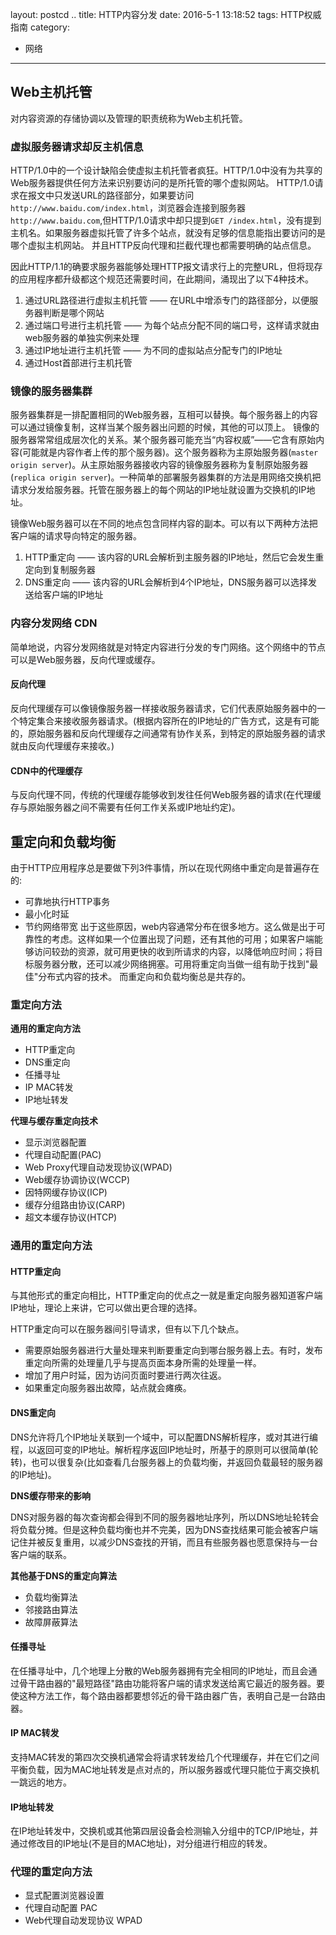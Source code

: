 layout: postcd ..
title: HTTP内容分发
date: 2016-5-1 13:18:52
tags: HTTP权威指南
category:
- 网络
---

## Web主机托管
对内容资源的存储协调以及管理的职责统称为Web主机托管。
<!-- more -->

### 虚拟服务器请求却反主机信息
HTTP/1.0中的一个设计缺陷会使虚拟主机托管者疯狂。HTTP/1.0中没有为共享的Web服务器提供任何方法来识别要访问的是所托管的哪个虚拟网站。
HTTP/1.0请求在报文中只发送URL的路径部分，如果要访问`http://www.baidu.com/index.html`，浏览器会连接到服务器`http://www.baidu.com`,但HTTP/1.0请求中却只提到`GET /index.html`，没有提到主机名。如果服务器虚拟托管了许多个站点，就没有足够的信息能指出要访问的是哪个虚拟主机网站。 并且HTTP反向代理和拦截代理也都需要明确的站点信息。

因此HTTP/1.1的确要求服务器能够处理HTTP报文请求行上的完整URL，但将现存的应用程序都升级都这个规范还需要时间，在此期间，涌现出了以下4种技术。

1. 通过URL路径进行虚拟主机托管 —— 在URL中增添专门的路径部分，以便服务器判断是哪个网站
2. 通过端口号进行主机托管 —— 为每个站点分配不同的端口号，这样请求就由web服务器的单独实例来处理
3. 通过IP地址进行主机托管 —— 为不同的虚拟站点分配专门的IP地址
4. 通过Host首部进行主机托管

### 镜像的服务器集群
服务器集群是一排配置相同的Web服务器，互相可以替换。每个服务器上的内容可以通过镜像复制，这样当某个服务器出问题的时候，其他的可以顶上。
镜像的服务器常常组成层次化的关系。某个服务器可能充当“内容权威”——它含有原始内容(可能就是内容作者上传的那个服务器)。这个服务器称为主原始服务器(`master origin server`)。从主原始服务器接收内容的镜像服务器称为复制原始服务器(`replica origin server`)。一种简单的部署服务器集群的方法是用网络交换机把请求分发给服务器。托管在服务器上的每个网站的IP地址就设置为交换机的IP地址。

镜像Web服务器可以在不同的地点包含同样内容的副本。可以有以下两种方法把客户端的请求导向特定的服务器。
1. HTTP重定向 —— 该内容的URL会解析到主服务器的IP地址，然后它会发生重定向到复制服务器
2. DNS重定向 —— 该内容的URL会解析到4个IP地址，DNS服务器可以选择发送给客户端的IP地址

### 内容分发网络 CDN
简单地说，内容分发网络就是对特定内容进行分发的专门网络。这个网络中的节点可以是Web服务器，反向代理或缓存。

#### 反向代理
反向代理缓存可以像镜像服务器一样接收服务器请求，它们代表原始服务器中的一个特定集合来接收服务器请求。(根据内容所在的IP地址的广告方式，这是有可能的，原始服务器和反向代理缓存之间通常有协作关系，到特定的原始服务器的请求就由反向代理缓存来接收。)
#### CDN中的代理缓存
与反向代理不同，传统的代理缓存能够收到发往任何Web服务器的请求(在代理缓存与原始服务器之间不需要有任何工作关系或IP地址约定)。

## 重定向和负载均衡
由于HTTP应用程序总是要做下列3件事情，所以在现代网络中重定向是普遍存在的:
- 可靠地执行HTTP事务
- 最小化时延
- 节约网络带宽
出于这些原因，web内容通常分布在很多地方。这么做是出于可靠性的考虑。这样如果一个位置出现了问题，还有其他的可用；如果客户端能够访问较劲的资源，就可用更快的收到所请求的内容，以降低响应时间；将目标服务器分散，还可以减少网络拥塞。可用将重定向当做一组有助于找到"最佳"分布式内容的技术。
而重定向和负载均衡总是共存的。

### 重定向方法
**通用的重定向方法**
- HTTP重定向
- DNS重定向
- 任播寻址
- IP MAC转发
- IP地址转发

**代理与缓存重定向技术**
- 显示浏览器配置
- 代理自动配置(PAC)
- Web Proxy代理自动发现协议(WPAD)
- Web缓存协调协议(WCCP)
- 因特网缓存协议(ICP)
- 缓存分组路由协议(CARP)
- 超文本缓存协议(HTCP)

### 通用的重定向方法

#### HTTP重定向
与其他形式的重定向相比，HTTP重定向的优点之一就是重定向服务器知道客户端IP地址，理论上来讲，它可以做出更合理的选择。

HTTP重定向可以在服务器间引导请求，但有以下几个缺点。
- 需要原始服务器进行大量处理来判断要重定向到哪台服务器上去。有时，发布重定向所需的处理量几乎与提高页面本身所需的处理量一样。
- 增加了用户时延，因为访问页面时要进行两次往返。
- 如果重定向服务器出故障，站点就会瘫痪。

#### DNS重定向
DNS允许将几个IP地址关联到一个域中，可以配置DNS解析程序，或对其进行编程，以返回可变的IP地址。解析程序返回IP地址时，所基于的原则可以很简单(轮转)，也可以很复杂(比如查看几台服务器上的负载均衡，并返回负载最轻的服务器的IP地址)。

**DNS缓存带来的影响**

DNS对服务器的每次查询都会得到不同的服务器地址序列，所以DNS地址轮转会将负载分摊。但是这种负载均衡也并不完美，因为DNS查找结果可能会被客户端记住并被反复重用，以减少DNS查找的开销，而且有些服务器也愿意保持与一台客户端的联系。

**其他基于DNS的重定向算法**
- 负载均衡算法
- 邻接路由算法
- 故障屏蔽算法

#### 任播寻址
在任播寻址中，几个地理上分散的Web服务器拥有完全相同的IP地址，而且会通过骨干路由器的"最短路径"路由功能将客户端的请求发送给离它最近的服务器。要使这种方法工作，每个路由器都要想邻近的骨干路由器广告，表明自己是一台路由器。

#### IP MAC转发
支持MAC转发的第四次交换机通常会将请求转发给几个代理缓存，并在它们之间平衡负载，因为MAC地址转发是点对点的，所以服务器或代理只能位于离交换机一跳远的地方。

#### IP地址转发
在IP地址转发中，交换机或其他第四层设备会检测输入分组中的TCP/IP地址，并通过修改目的IP地址(不是目的MAC地址)，对分组进行相应的转发。

### 代理的重定向方法
- 显式配置浏览器设置
- 代理自动配置 PAC
- Web代理自动发现协议 WPAD
